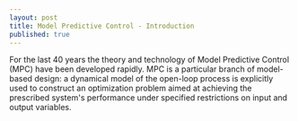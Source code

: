 ```yaml
---
layout: post
title: Model Predictive Control - Introduction
published: true
---
```


For the last 40 years the theory and technology of Model Predictive Control (MPC) have been developed rapidly. MPC is a particular branch of model-based design: 
a dynamical model of the open-loop process is explicitly used to construct an optimization problem aimed at achieving the prescribed system's performance under 
specified restrictions on input and output variables.

